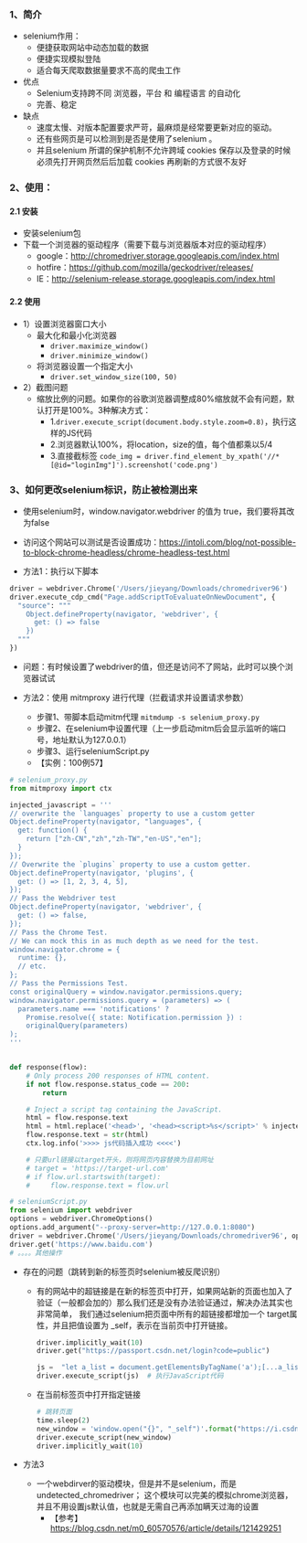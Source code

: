 ### 1、简介
- selenium作用：
    - 便捷获取网站中动态加载的数据
    - 便捷实现模拟登陆
    - 适合每天爬取数据量要求不高的爬虫工作
- 优点
    - Selenium支持跨不同 浏览器，平台 和 编程语言 的自动化
    - 完善、稳定
- 缺点
    - 速度太慢、对版本配置要求严苛，最麻烦是经常要更新对应的驱动。
    - 还有些网页是可以检测到是否是使用了selenium 。
    - 并且selenium 所谓的保护机制不允许跨域 cookies 保存以及登录的时候必须先打开网页然后后加载 cookies 再刷新的方式很不友好
    
### 2、使用：
#### 2.1 安装
- 安装selenium包
- 下载一个浏览器的驱动程序（需要下载与浏览器版本对应的驱动程序）
    - google：http://chromedriver.storage.googleapis.com/index.html
    - hotfire：https://github.com/mozilla/geckodriver/releases/
    - IE：http://selenium-release.storage.googleapis.com/index.html
#### 2.2 使用
- 1）设置浏览器窗口大小
    - 最大化和最小化浏览器
        - `driver.maximize_window()`
        - `driver.minimize_window()`
    - 将浏览器设置一个指定大小
        - `driver.set_window_size(100, 50)`
- 2）截图问题
    - 缩放比例的问题。如果你的谷歌浏览器调整成80%缩放就不会有问题，默认打开是100%。3种解决方式：
        - 1.`driver.execute_script(document.body.style.zoom=0.8)`，执行这样的JS代码
        - 2.浏览器默认100%，将location，size的值，每个值都乘以5/4
        - 3.直接截标签 `code_img = driver.find_element_by_xpath('//*[@id="loginImg"]').screenshot('code.png')`
    
### 3、如何更改selenium标识，防止被检测出来
- 使用selenium时，window.navigator.webdriver 的值为 true，我们要将其改为false
- 访问这个网站可以测试是否设置成功：https://intoli.com/blog/not-possible-to-block-chrome-headless/chrome-headless-test.html
  
- 方法1：执行以下脚本
```python
driver = webdriver.Chrome('/Users/jieyang/Downloads/chromedriver96')
driver.execute_cdp_cmd("Page.addScriptToEvaluateOnNewDocument", {
  "source": """
    Object.defineProperty(navigator, 'webdriver', {
      get: () => false
    })
  """
})
```
- 问题：有时候设置了webdriver的值，但还是访问不了网站，此时可以换个浏览器试试


- 方法2：使用 mitmproxy 进行代理（拦截请求并设置请求参数）
    - 步骤1、带脚本启动mitm代理 `mitmdump -s selenium_proxy.py`
    - 步骤2、在selenium中设置代理（上一步启动mitm后会显示监听的端口号，地址默认为127.0.0.1）
    - 步骤3、运行seleniumScript.py
    - 【实例：100例57】
```python
# selenium_proxy.py
from mitmproxy import ctx

injected_javascript = '''
// overwrite the `languages` property to use a custom getter
Object.defineProperty(navigator, "languages", {
  get: function() {
    return ["zh-CN","zh","zh-TW","en-US","en"];
  }
});
// Overwrite the `plugins` property to use a custom getter.
Object.defineProperty(navigator, 'plugins', {
  get: () => [1, 2, 3, 4, 5],
});
// Pass the Webdriver test
Object.defineProperty(navigator, 'webdriver', {
  get: () => false,
});
// Pass the Chrome Test.
// We can mock this in as much depth as we need for the test.
window.navigator.chrome = {
  runtime: {},
  // etc.
};
// Pass the Permissions Test.
const originalQuery = window.navigator.permissions.query;
window.navigator.permissions.query = (parameters) => (
  parameters.name === 'notifications' ?
    Promise.resolve({ state: Notification.permission }) :
    originalQuery(parameters)
);
'''


def response(flow):
    # Only process 200 responses of HTML content.
    if not flow.response.status_code == 200:
        return

    # Inject a script tag containing the JavaScript.
    html = flow.response.text
    html = html.replace('<head>', '<head><script>%s</script>' % injected_javascript)
    flow.response.text = str(html)
    ctx.log.info('>>>> js代码插入成功 <<<<')

    # 只要url链接以target开头，则将网页内容替换为目前网址
    # target = 'https://target-url.com'
    # if flow.url.startswith(target):
    #     flow.response.text = flow.url
```

```python
# seleniumScript.py
from selenium import webdriver
options = webdriver.ChromeOptions()
options.add_argument("--proxy-server=http://127.0.0.1:8080")
driver = webdriver.Chrome('/Users/jieyang/Downloads/chromedriver96', options=options)
driver.get('https://www.baidu.com')
# 。。。。其他操作
```

- 存在的问题（跳转到新的标签页时selenium被反爬识别）
    - 有的网站中的超链接是在新的标签页中打开，如果网站新的页面也加入了验证（一般都会加的）那么我们还是没有办法验证通过，解决办法其实也非常简单，
      我们通过selenium把页面中所有的超链接都增加一个 target属性，并且把值设置为 _self，表示在当前页中打开链接。
        ```python
        driver.implicitly_wait(10)
        driver.get("https://passport.csdn.net/login?code=public")
        
        js =  "let a_list = document.getElementsByTagName('a');[...a_list].map(a => {a.setAttribute('target', '_self')})"
        driver.execute_script(js)  # 执行JavaScript代码
        ```
      
    - 在当前标签页中打开指定链接
        ```python
        # 跳转页面
        time.sleep(2)
        new_window = 'window.open("{}", "_self")'.format("https://i.csdn.net/#/uc/profile")  
        driver.execute_script(new_window)
        driver.implicitly_wait(10)
        ```
      
- 方法3
    - 一个webdirver的驱动模块，但是并不是selenium，而是 undetected_chromedriver；
      这个模块可以完美的模拟chrome浏览器，并且不用设置js默认值，也就是无需自己再添加瞒天过海的设置
      - 【参考】https://blog.csdn.net/m0_60570576/article/details/121429251